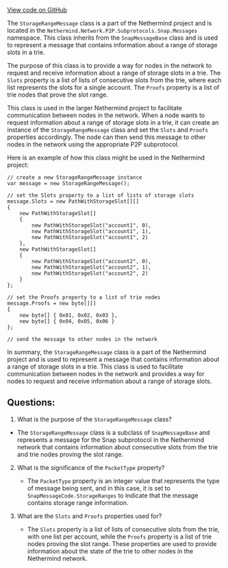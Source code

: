 [View code on GitHub](https://github.com/NethermindEth/nethermind/src/Nethermind/Nethermind.Network/P2P/Subprotocols/Snap/Messages/StorageRangeMessage.cs)

The `StorageRangeMessage` class is a part of the Nethermind project and is located in the `Nethermind.Network.P2P.Subprotocols.Snap.Messages` namespace. This class inherits from the `SnapMessageBase` class and is used to represent a message that contains information about a range of storage slots in a trie. 

The purpose of this class is to provide a way for nodes in the network to request and receive information about a range of storage slots in a trie. The `Slots` property is a list of lists of consecutive slots from the trie, where each list represents the slots for a single account. The `Proofs` property is a list of trie nodes that prove the slot range. 

This class is used in the larger Nethermind project to facilitate communication between nodes in the network. When a node wants to request information about a range of storage slots in a trie, it can create an instance of the `StorageRangeMessage` class and set the `Slots` and `Proofs` properties accordingly. The node can then send this message to other nodes in the network using the appropriate P2P subprotocol. 

Here is an example of how this class might be used in the Nethermind project:

```
// create a new StorageRangeMessage instance
var message = new StorageRangeMessage();

// set the Slots property to a list of lists of storage slots
message.Slots = new PathWithStorageSlot[][]
{
    new PathWithStorageSlot[]
    {
        new PathWithStorageSlot("account1", 0),
        new PathWithStorageSlot("account1", 1),
        new PathWithStorageSlot("account1", 2)
    },
    new PathWithStorageSlot[]
    {
        new PathWithStorageSlot("account2", 0),
        new PathWithStorageSlot("account2", 1),
        new PathWithStorageSlot("account2", 2)
    }
};

// set the Proofs property to a list of trie nodes
message.Proofs = new byte[][]
{
    new byte[] { 0x01, 0x02, 0x03 },
    new byte[] { 0x04, 0x05, 0x06 }
};

// send the message to other nodes in the network
```

In summary, the `StorageRangeMessage` class is a part of the Nethermind project and is used to represent a message that contains information about a range of storage slots in a trie. This class is used to facilitate communication between nodes in the network and provides a way for nodes to request and receive information about a range of storage slots.
## Questions: 
 1. What is the purpose of the `StorageRangeMessage` class?
   - The `StorageRangeMessage` class is a subclass of `SnapMessageBase` and represents a message for the Snap subprotocol in the Nethermind network that contains information about consecutive slots from the trie and trie nodes proving the slot range.

2. What is the significance of the `PacketType` property?
   - The `PacketType` property is an integer value that represents the type of message being sent, and in this case, it is set to `SnapMessageCode.StorageRanges` to indicate that the message contains storage range information.

3. What are the `Slots` and `Proofs` properties used for?
   - The `Slots` property is a list of lists of consecutive slots from the trie, with one list per account, while the `Proofs` property is a list of trie nodes proving the slot range. These properties are used to provide information about the state of the trie to other nodes in the Nethermind network.